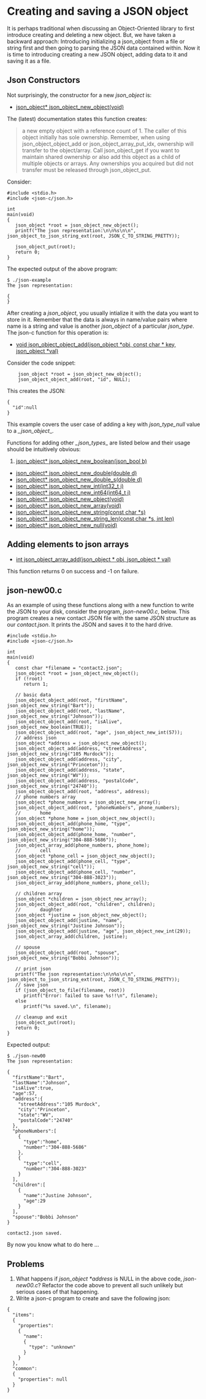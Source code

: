 # Creating and saving a JSON object

It is perhaps traditional when discussing an Object-Oriented library to first introduce creating and deleting a new object. But, we have taken a backward approach: Introducing initializing a json\_object from a file or string first and then going to parsing the JSON data contained within. Now it is time to introducing creating a new JSON object, adding data to it and saving it as a file.

## Json Constructors

Not surprisingly, the constructor for a new _*json_object*_ is:

- [json_object\* json_object_new_object(void)](https://json-c.github.io/json-c/json-c-0.14/doc/html/json__object_8h.html#a68c383f54544fca19b5f2425be397600)

The (latest) documentation states this function creates:

>a new empty object with a reference count of 1.  The caller of this object initially has sole ownership.  Remember, when using json_object_object_add or json_object_array_put_idx, ownership will transfer to the object/array.  Call json_object_get if you want to maintain shared ownership or also add this object as a child of multiple objects or arrays.  Any ownerships you acquired but did not transfer must be released through json_object_put.


Consider:

```
#include <stdio.h>
#include <json-c/json.h>

int
main(void)
{
   json_object *root = json_object_new_object();
   printf("The json representation:\n\n%s\n\n", json_object_to_json_string_ext(root, JSON_C_TO_STRING_PRETTY));

   json_object_put(root);
   return 0;
}
```

The expected output of the above program:

```
$ ./json-example
The json representation:

{
}

```

After creating a _*json\_object*_, you usually intialize it with the data you want to store in it. Remember that the data  is always in name/value pairs where name is a string and value is another _*json_object*_ of a particular _*json_type*_. The json-c function for this operation is:

- [void json_object_object_add(json_object *obj, const char * key, json_object *val)](https://json-c.github.io/json-c/json-c-0.14/doc/html/json__object_8h.html#a27bd808a022251059a43f1f6370441cd)


Consider the code snippet:

```
    json_object *root = json_object_new_object();
    json_object_object_add(root, "id", NULL);
```

This creates the JSON:

```
{
  "id":null
}
```

This example covers the user case of adding a key with _*json\_type\_null*_ value to a *_json\_object*_.

Functions for adding other *_json\_types*_ are listed below and their usage should be intuitively obvious:

1. [json_object\* json_object_new_boolean(json_bool b)](https://json-c.github.io/json-c/json-c-0.14/doc/html/json__object_8h.html#a2e290acd80e72cca745f89fb4600fb78)
- [json_object\* json_object_new_double(double d)](https://json-c.github.io/json-c/json-c-0.14/doc/html/json__object_8h.html#a594a093bafb9091f843da3197e0638aa)
- [json_object\* json_object_new_double_s(double d)](https://json-c.github.io/json-c/json-c-0.14/doc/html/json__object_8h.html#a594a093bafb9091f843da3197e0638aa)
- [json_object\* json_object_new_int(int32_t i)](https://json-c.github.io/json-c/json-c-0.14/doc/html/json__object_8h.html#ae92f0770fb4b3c884ce35de52d3d7de8)
- [json_object\* json_object_new_int64(int64_t i)](https://json-c.github.io/json-c/json-c-0.14/doc/html/json__object_8h.html#a7847f74494645c2b076505c37cc4cb93)
- [json_object\* json_object_new_object(void)](https://json-c.github.io/json-c/json-c-0.14/doc/html/json__object_8h.html#a68c383f54544fca19b5f2425be397600)
- [json_object\* json_object_new_array(void)](https://json-c.github.io/json-c/json-c-0.14/doc/html/json__object_8h.html#a84f7f8c0774c4600d958561d7548d649)
- [json_object\* json_object_new_string(const char \*s)](https://json-c.github.io/json-c/json-c-0.14/doc/html/json__object_8h.html#a7b7b5302b3903c9347eeb1f4a64d657b)
- [json_object\* json_object_new_string_len(const char \*s, int len)](https://json-c.github.io/json-c/json-c-0.14/doc/html/json__object_8h.html#a778a1aa34a508d08daac3bdb83e24b52)
- [json_object\* json_object_new_null(void)](https://json-c.github.io/json-c/json-c-0.14/doc/html/json__object_8h.html#a29e23b5be729c679960242b3b81bcde0)

## Adding elements to json arrays

- [int json_object_array_add(json_object \* obj, json_object \* val)](https://json-c.github.io/json-c/json-c-0.14/doc/html/json__object_8h.html#a18cdd9a7455e09f36cdf6e5756b7f586)

This function returns 0 on success and -1 on failure.

## json-new00.c

As an example of using these functions along with a new function to write the JSON to your disk, consider the program, _*json-new00.c*_, below. This program creates a new contact JSON file with the same JSON structure as our _*contact.json*_. It prints the JSON and saves it to the hard drive.

```
#include <stdio.h>
#include <json-c/json.h>

int
main(void)
{
   const char *filename = "contact2.json";
   json_object *root = json_object_new_object();
   if (!root)
      return 1;

   // basic data
   json_object_object_add(root, "firstName", json_object_new_string("Bart"));
   json_object_object_add(root, "lastName", json_object_new_string("Johnson"));
   json_object_object_add(root, "isAlive", json_object_new_boolean(TRUE));
   json_object_object_add(root, "age", json_object_new_int(57));
   // address json
   json_object *address = json_object_new_object();
   json_object_object_add(address, "streetAddress", json_object_new_string("105 Murdock"));
   json_object_object_add(address, "city", json_object_new_string("Princeton"));
   json_object_object_add(address, "state", json_object_new_string("WV"));
   json_object_object_add(address, "postalCode", json_object_new_string("24740"));
   json_object_object_add(root, "address", address);
   // phone numbers array
   json_object *phone_numbers = json_object_new_array();
   json_object_object_add(root, "phoneNumbers", phone_numbers);
   //       home
   json_object *phone_home = json_object_new_object();
   json_object_object_add(phone_home, "type", json_object_new_string("home"));
   json_object_object_add(phone_home, "number", json_object_new_string("304-888-5686"));
   json_object_array_add(phone_numbers, phone_home);
   //       cell
   json_object *phone_cell = json_object_new_object();
   json_object_object_add(phone_cell, "type", json_object_new_string("cell"));
   json_object_object_add(phone_cell, "number", json_object_new_string("304-888-3023"));
   json_object_array_add(phone_numbers, phone_cell);

   // children array
   json_object *children = json_object_new_array();
   json_object_object_add(root, "children", children);
   //       daughter
   json_object *justine = json_object_new_object();
   json_object_object_add(justine, "name", json_object_new_string("Justine Johnson"));
   json_object_object_add(justine, "age", json_object_new_int(29));
   json_object_array_add(children, justine);

   // spouse
   json_object_object_add(root, "spouse", json_object_new_string("Bobbi Johnson"));

   // print json
   printf("The json representation:\n\n%s\n\n", json_object_to_json_string_ext(root, JSON_C_TO_STRING_PRETTY));
   // save json
   if (json_object_to_file(filename, root))
      printf("Error: failed to save %s!!\n", filename);
   else
      printf("%s saved.\n", filename);

   // cleanup and exit
   json_object_put(root);
   return 0;
}

```

Expected output:

```
$ ./json-new00
The json representation:

{
  "firstName":"Bart",
  "lastName":"Johnson",
  "isAlive":true,
  "age":57,
  "address":{
    "streetAddress":"105 Murdock",
    "city":"Princeton",
    "state":"WV",
    "postalCode":"24740"
  },
  "phoneNumbers":[
    {
      "type":"home",
      "number":"304-888-5686"
    },
    {
      "type":"cell",
      "number":"304-888-3023"
    }
  ],
  "children":[
    {
      "name":"Justine Johnson",
      "age":29
    }
  ],
  "spouse":"Bobbi Johnson"
}

contact2.json saved.

```

By now you know what to do here ...

## Problems

1. What happens if _*json\_object \*address*_ is NULL in the above code, _*json-new00.c*_? Refactor the code above to prevent all such unlikely but serious cases of that happening.
2. Write a json-c program to create and save the following json:
```
{
  "items":
  {
    "properties":
    {
      "name":
      {
        "type": "unknown"
      }
    }
  },
  "common":
  {
    "properties": null
  }
}

```

